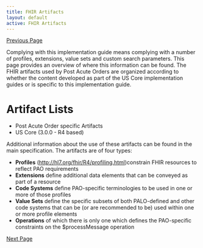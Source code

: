 ```yaml
---
title: FHIR Artifacts
layout: default
active: FHIR Artifacts
---
```


[Previous Page](Technical_Background.html)

Complying with this implementation guide means complying with a number of profiles, extensions, value sets and custom search parameters. This page provides an overview of where this information can be found.
The FHIR artifacts used by Post Acute Orders are organized according to whether the content developed as part of the US Core implementation guides or is specific to this implementation guide.

# Artifact Lists
* Post Acute Order specific Artifacts
* US Core (3.0.0 - R4 based)

Additional information about the use of these artifacts can be found in the main specification.
The artifacts are of four types:
* 	**Profiles** (http://hl7.org/fhir/R4/profiling.html)constrain FHIR resources to reflect PAO requirements
* 	**Extensions** define additional data elements that can be conveyed as part of a resource
* 	**Code Systems** define PAO-specific terminologies to be used in one or more of those profiles
* 	**Value Sets** define the specific subsets of both PALO-defined and other code systems that can be (or are recommended to be) used within one or more profile elements
* 	**Operations** of which there is only one which defines the PAO-specific constraints on the $processMessage operation

[Next Page](MustSupport_and_Missing_Data.html)